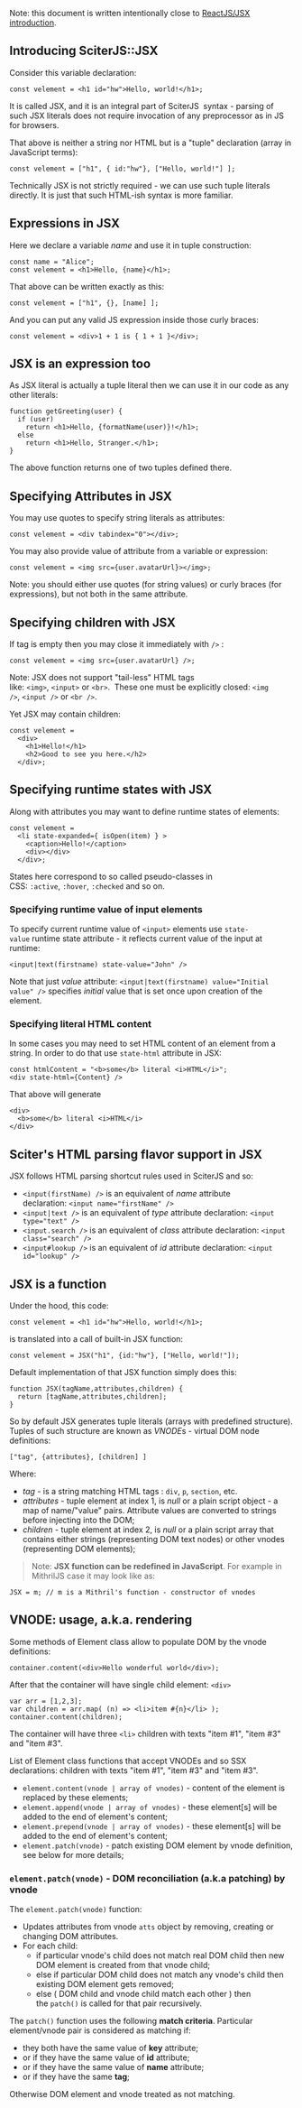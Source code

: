 
Note: this document is written intentionally close to [ReactJS/JSX introduction](https://reactjs.org/docs/introducing-jsx.html).

## Introducing SciterJS::JSX

Consider this variable declaration:

```
const velement = <h1 id="hw">Hello, world!</h1>;
```

It is called JSX, and it is an integral part of SciterJS  syntax - parsing of such JSX literals does not require invocation of any preprocessor as in JS for browsers.

That above is neither a string nor HTML but is a "tuple" declaration (array in JavaScript terms):

```
const velement = ["h1", { id:"hw"}, ["Hello, world!"] ];
```

Technically JSX is not strictly required - we can use such tuple literals directly. It is just that such HTML-ish syntax is more familiar.

## Expressions in JSX

Here we declare a variable *name* and use it in tuple construction:

```
const name = "Alice";
const velement = <h1>Hello, {name}</h1>;
```

That above can be written exactly as this:

```
const velement = ["h1", {}, [name] ];
```

And you can put any valid JS expression inside those curly braces:

```
const velement = <div>1 + 1 is { 1 + 1 }</div>;

```

## JSX is an expression too

As JSX literal is actually a tuple literal then we can use it in our code as any other literals:

```
function getGreeting(user) {
  if (user)
    return <h1>Hello, {formatName(user)}!</h1>;
  else
    return <h1>Hello, Stranger.</h1>;
}
```

The above function returns one of two tuples defined there.

## Specifying Attributes in JSX

You may use quotes to specify string literals as attributes:

```
const velement = <div tabindex="0"></div>;
```

You may also provide value of attribute from a variable or expression:

```
const velement = <img src={user.avatarUrl}></img>;
```

Note: you should either use quotes (for string values) or curly braces (for expressions), but not both in the same attribute.

## Specifying children with JSX

If tag is empty then you may close it immediately with `/>` :

```
const velement = <img src={user.avatarUrl} />;
```

Note: JSX does not support "tail-less" HTML tags like: `<img>`, `<input>` or `<br>`.  These one must be explicitly closed: `<img />`, `<input />` or `<br />`.

Yet JSX may contain children:

```
const velement = 
  <div> 
    <h1>Hello!</h1>
    <h2>Good to see you here.</h2> 
  </div>;
```

## Specifying runtime states with JSX

Along with attributes you may want to define runtime states of elements:

```
const velement = 
  <li state-expanded={ isOpen(item) } > 
    <caption>Hello!</caption>
    <div></div> 
  </div>;
```

States here correspond to so called pseudo-classes in CSS: `:active`, `:hover`, `:checked` and so on.

### Specifying runtime value of input elements

To specify current runtime value of `<input>` elements use `state-value` runtime state attribute - it reflects current value of the input at runtime:

```
<input|text(firstname) state-value="John" />
```

Note that just *value* attribute: `<input|text(firstname) value="Initial value" />` specifies *initial* value that is set once upon creation of the element.

### Specifying literal HTML content

In some cases you may need to set HTML content of an element from a string. In order to do that use `state-html` attribute in JSX: 

```
const htmlContent = "<b>some</b> literal <i>HTML</i>";
<div state-html={Content} />
```

That above will generate 

```
<div>
  <b>some</b> literal <i>HTML</i>
</div>
```

## Sciter's HTML parsing flavor support in JSX

JSX follows HTML parsing shortcut rules used in SciterJS and so:

* `<input(firstName) />` is an equivalent of *name* attribute declaration: `<input name="firstName" />`
* `<input|text />` is an equivalent of *type* attribute declaration: `<input type="text" />`
* `<input.search />` is an equivalent of *class* attribute declaration: `<input class="search" />`
* `<input#lookup />` is an equivalent of *id* attribute declaration: `<input id="lookup" />`

## JSX is a function  

Under the hood, this code:  

```
const velement = <h1 id="hw">Hello, world!</h1>;
```

is translated into a call of built-in JSX function:

```
const velement = JSX("h1", {id:"hw"}, ["Hello, world!"]);
```

Default implementation of that JSX function simply does this:

```
function JSX(tagName,attributes,children) {
  return [tagName,attributes,children];
}
```

So by default JSX generates tuple literals (arrays with predefined structure). Tuples of such structure are known as *VNODE*s - virtual DOM node definitions:

```
["tag", {attributes}, [children] ]

```

Where:

* *tag* - is a string matching HTML tags : `div`, `p`, `section`, etc.
* *attributes* - tuple element at index 1, is *null* or a plain script object - a map of name/"value" pairs. Attribute values are converted to strings before injecting into the DOM;
* *children* - tuple element at index 2, is *null* or a plain script array that contains either strings (representing DOM text nodes) or other vnodes (representing DOM elements);   

> Note: **JSX function can be redefined in JavaScript**. 
> For example in MithrilJS case it may look like as:
  ```
  JSX = m; // m is a Mithril's function - constructor of vnodes
  ```

## VNODE: usage, a.k.a. rendering

Some methods of Element class allow to populate DOM by the vnode definitions:

```
container.content(<div>Hello wonderful world</div>);
```

After that the container will have single child element: `<div>`

```
var arr = [1,2,3];
var children = arr.map( (n) => <li>item #{n}</li> );
container.content(children);
```

The container will have three `<li>` children with texts "item #1", "item #3" and "item #3".

List of Element class functions that accept VNODEs and so SSX declarations: children with texts "item #1", "item #3" and "item #3".

* `element.content(vnode | array of vnodes)` \- content of the element is replaced by these elements;
* `element.append(vnode | array of vnodes)` \- these element\[s\] will be added to the end of element's content;
* `element.prepend(vnode | array of vnodes)` \- these element\[s\] will be added to the end of element's content;
* `element.patch(vnode)` \- patch existing DOM element by vnode definition, see below for more details;

### `element.patch(vnode)` \- DOM reconciliation (a.k.a patching) by vnode

The `element.patch(vnode)` function:

* Updates attributes from vnode `atts` object by removing, creating or changing DOM attributes.
* For each child:
  * if particular vnode's child does not match real DOM child then new DOM element is created from that vnode child;
  * else if particular DOM child does not match any vnode's child then existing DOM element gets removed;
  * else ( DOM child and vnode child match each other ) then the `patch()` is called for that pair recursively.

The `patch()` function uses the following **match criteria**. Particular element/vnode pair is considered as matching if:

* they both have the same value of **key** attribute;
* or if they have the same value of **id** attribute;
* or if they have the same value of **name** attribute;
* or if they have the same **tag**;

Otherwise DOM element and vnode treated as not matching.